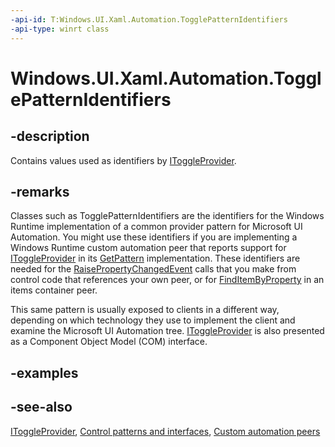 ```yaml
---
-api-id: T:Windows.UI.Xaml.Automation.TogglePatternIdentifiers
-api-type: winrt class
---
```


<!-- Class syntax.
public class TogglePatternIdentifiers : Windows.UI.Xaml.Automation.ITogglePatternIdentifiers
-->

# Windows.UI.Xaml.Automation.TogglePatternIdentifiers

## -description
Contains values used as identifiers by [IToggleProvider](../windows.ui.xaml.automation.provider/itoggleprovider.md).



## -remarks
Classes such as TogglePatternIdentifiers are the identifiers for the Windows Runtime implementation of a common provider pattern for Microsoft UI Automation. You might use these identifiers if you are implementing a Windows Runtime custom automation peer that reports support for [IToggleProvider](../windows.ui.xaml.automation.provider/itoggleprovider.md) in its [GetPattern](../windows.ui.xaml.automation.peers/automationpeer_getpattern_2046576749.md) implementation. These identifiers are needed for the [RaisePropertyChangedEvent](../windows.ui.xaml.automation.peers/automationpeer_raisepropertychangedevent_715050195.md) calls that you make from control code that references your own peer, or for [FindItemByProperty](../windows.ui.xaml.automation.provider/iitemcontainerprovider_finditembyproperty_1997743353.md) in an items container peer.

This same pattern is usually exposed to clients in a different way, depending on which technology they use to implement the client and examine the Microsoft UI Automation tree. [IToggleProvider](/windows/desktop/api/uiautomationcore/nn-uiautomationcore-itoggleprovider) is also presented as a Component Object Model (COM) interface.

## -examples

## -see-also
[IToggleProvider](../windows.ui.xaml.automation.provider/itoggleprovider.md), [Control patterns and interfaces](/windows/uwp/accessibility/control-patterns-and-interfaces), [Custom automation peers](/windows/uwp/accessibility/custom-automation-peers)
